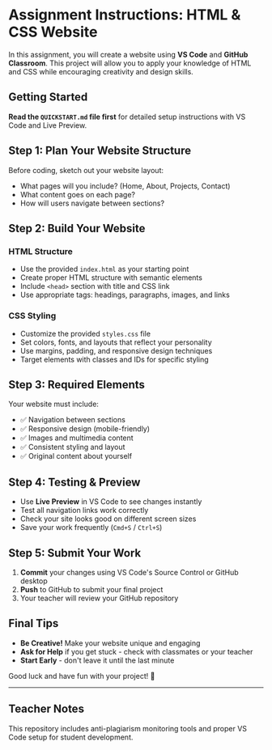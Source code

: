 # Assignment Instructions: HTML & CSS Website

In this assignment, you will create a website using **VS Code** and **GitHub Classroom**. This project will allow you to apply your knowledge of HTML and CSS while encouraging creativity and design skills.

## Getting Started

**Read the `QUICKSTART.md` file first** for detailed setup instructions with VS Code and Live Preview.

## Step 1: Plan Your Website Structure
Before coding, sketch out your website layout:
- What pages will you include? (Home, About, Projects, Contact)
- What content goes on each page?
- How will users navigate between sections?

## Step 2: Build Your Website

### HTML Structure
- Use the provided `index.html` as your starting point
- Create proper HTML structure with semantic elements
- Include `<head>` section with title and CSS link
- Use appropriate tags: headings, paragraphs, images, and links

### CSS Styling
- Customize the provided `styles.css` file
- Set colors, fonts, and layouts that reflect your personality
- Use margins, padding, and responsive design techniques
- Target elements with classes and IDs for specific styling

## Step 3: Required Elements
Your website must include:
- ✅ Navigation between sections
- ✅ Responsive design (mobile-friendly)
- ✅ Images and multimedia content
- ✅ Consistent styling and layout
- ✅ Original content about yourself

## Step 4: Testing & Preview
- Use **Live Preview** in VS Code to see changes instantly
- Test all navigation links work correctly
- Check your site looks good on different screen sizes
- Save your work frequently (`Cmd+S` / `Ctrl+S`)

## Step 5: Submit Your Work
1. **Commit** your changes using VS Code's Source Control or GitHub desktop
2. **Push** to GitHub to submit your final project
3. Your teacher will review your GitHub repository

## Final Tips
- **Be Creative!** Make your website unique and engaging
- **Ask for Help** if you get stuck - check with classmates or your teacher
- **Start Early** - don't leave it until the last minute

Good luck and have fun with your project! 🌟

---

## Teacher Notes
This repository includes anti-plagiarism monitoring tools and proper VS Code setup for student development.
